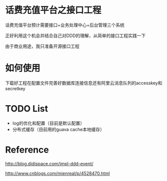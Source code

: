 # 话费充值平台之接口工程

话费充值平台预计需要接口+业务处理中心+后台管理三个系统

正好利用这个机会并结合自己对DDD的理解，从简单的接口工程实践一下

由于商业用途，我只准备开源接口工程

# 如何使用

下载好工程在配置文件完善好数据库连接信息还有阿里云消息队列的accesskey和secretkey

# TODO List

- log的优化和配置（目前是默认配置）
- 分布式缓存（目前用的guava cache本地缓存）

# Reference

http://blog.didispace.com/impl-ddd-event/

http://www.cnblogs.com/mienreal/p/4528470.html